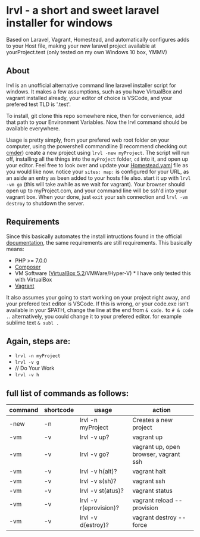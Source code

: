 # lrvl - a short and sweet laravel installer for windows
Based on Laravel, Vagrant, Homestead, and automatically configures adds to your Host file, making your new laravel project available at yourProject.test (only tested on my own Windows 10 box, YMMV)

## About

lrvl is an unofficial alternative command line laravel installer script for windows. It makes a few assumptions, such as you have VirtualBox and vagrant installed already, your editor of choice is VSCode, and your prefered test TLD is '.test'.

To install, git clone this repo somewhere nice, then for convenience, add that path to your Environment Variables. Now the lrvl command should be available everywhere.

Usage is pretty simply, from your prefered web root folder on your computer, using the powershell commandline (I recommend checking out [cmder](http://cmder.net/)) create a new project using `lrvl -new myProject`. The script will run off, installing all the things into the `myProject` folder, `cd` into it, and open up your editor. Feel free to look over and update your [Homestead.yaml](https://laravel.com/docs/5.5/homestead) file as you would like now. notice your ` sites: map: ` is configured for your URL, as an aside an entry as been added to your hosts file also. start it up with `lrvl -vm go` (this will take awhile as we wait for vagrant). Your browser should open up to myProject.com, and your command line will be ssh'd into your vagrant box. When your done, just `exit` your ssh connection and `lrvl -vm destroy` to shutdown the server.

## Requirements
Since this basically automates the install intructions found in the official [documentation](https://laravel.com/docs/5.5/installation), the same requirements are still requirements. This basically means:
- PHP >= 7.0.0
- [Composer](https://getcomposer.org/download/)
- VM Software ([VirtualBox 5.2](https://www.virtualbox.org/wiki/Downloads)/VMWare/Hyper-V) * I have only tested this with VirtualBox
- [Vagrant](https://www.vagrantup.com/downloads.html)

It also assumes your going to start working on your project right away, and your prefered text editor is VSCode. If this is wrong, or your code.exe isn't available in your $PATH, change the line at the end from `& code.` to `# & code .`. alternatively, you could change it to your prefered editor. for example sublime text `& subl .`

## Again, steps are:
- `lrvl -n myProject`
- `lrvl -v g`
- // Do Your Work
- `lrvl -v h`

## full list of commands as follows:

| command | shortcode | usage                  | action                                |
| ------- | --------- | ---------------------- | ------------------------------------- |
| -new    | -n        | lrvl -n myProject      | Creates a new project                 |
| -vm     | -v        | lrvl -v up?            | vagrant up                            |
| -vm     | -v        | lrvl -v go?            | vagrant up, open browser, vagrant ssh |
| -vm     | -v        | lrvl -v h(alt)?        | vagrant halt                          |
| -vm     | -v        | lrvl -v s(sh)?         | vagrant ssh                           |
| -vm     | -v        | lrvl -v st(atus)?      | vagrant status                        |
| -vm     | -v        | lrvl -v r(eprovision)? | vagrant reload --provision            |
| -vm     | -v        | lrvl -v d(estroy)?     | vagrant destroy --force               |
